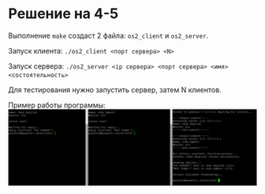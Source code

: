 # Решение на 4-5

Выполнение `make` создаст 2 файла: `os2_client` и `os2_server`.

Запуск клиента: `./os2_client <порт сервера> <N>`

Запуск сервера: `./os2_server <ip сервера> <порт сервера> <имя> <состоятельность>`

Для тестирования нужно запустить сервер, затем N клиентов.

Пример работы программы: 
![пример](https://github.com/GeorgySabaev/os2/blob/main/4-5/screenshot.png?raw=true)
